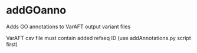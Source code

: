 # addGOanno
Adds GO annotations to VarAFT output variant files

VarAFT csv file must contain added refseq ID (use addAnnotations.py script first)
